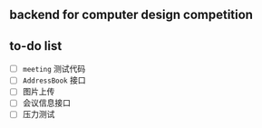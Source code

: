 ## backend for computer design competition


## to-do list

* [ ] `meeting` 测试代码
* [ ] `AddressBook` 接口
* [ ] 图片上传
* [ ] 会议信息接口
* [ ] 压力测试
